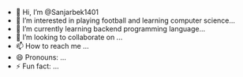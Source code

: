 - 👋 Hi, I’m @Sanjarbek1401
- 👀 I’m interested in playing football and learning computer science...
- 🌱 I’m currently learning backend programming language...
- 💞️ I’m looking to collaborate on ...
- 📫 How to reach me ...
- 😄 Pronouns: ...
- ⚡ Fun fact: ...

<!---
Sanjarbek1401/Sanjarbek1401 is a ✨ special ✨ repository because its `README.md` (this file) appears on your GitHub profile.
You can click the Preview link to take a look at your changes.
--->
